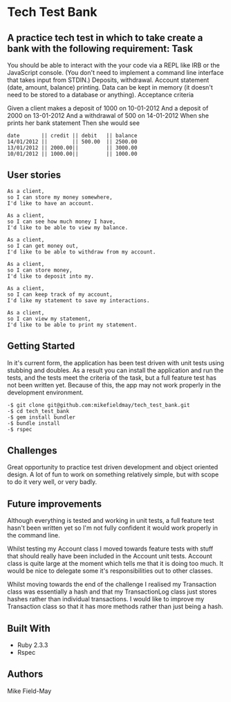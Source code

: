 Tech Test Bank
==============
A practice tech test in which to take create a bank with the following requirement:
Task
------------

You should be able to interact with the your code via a REPL like IRB or the JavaScript console. (You don't need to implement a command line interface that takes input from STDIN.)
Deposits, withdrawal.
Account statement (date, amount, balance) printing.
Data can be kept in memory (it doesn't need to be stored to a database or anything).
Acceptance criteria

Given a client makes a deposit of 1000 on 10-01-2012 And a deposit of 2000 on 13-01-2012 And a withdrawal of 500 on 14-01-2012 When she prints her bank statement Then she would see

```
date       || credit || debit   || balance
14/01/2012 ||        || 500.00  || 2500.00
13/01/2012 || 2000.00||         || 3000.00
10/01/2012 || 1000.00||         || 1000.00
```

User stories
------------
```
As a client,
so I can store my money somewhere,
I'd like to have an account.

As a client,
so I can see how much money I have,
I'd like to be able to view my balance.

As a client,
so I can get money out,
I'd like to be able to withdraw from my account.

As a client,
so I can store money,
I'd like to deposit into my.

As a client,
so I can keep track of my account,
I'd like my statement to save my interactions.

As a client,
so I can view my statement,
I'd like to be able to print my statement.
```

Getting Started
---------------
In it's current form, the application has been test driven with unit tests using stubbing and doubles. As a result you can install the application and run the tests, and the tests meet the criteria of the task, but a full feature test has not been written yet. Because of this, the app may not work properly in the development environment.


```
-$ git clone git@github.com:mikefieldmay/tech_test_bank.git
-$ cd tech_test_bank
-$ gem install bundler
-$ bundle install
-$ rspec
```



Challenges
---------
Great opportunity to practice test driven development and object oriented design. A lot of fun to work on something relatively simple, but with scope to do it very well, or very badly.

Future improvements
---------------
Although everything is tested and working in unit tests, a full feature test hasn't been written yet so I'm not fully confident it would work properly in the command line.

Whilst testing my Account class I moved towards feature tests with stuff that should really have been included in the Account unit tests. Account class is quite large at the moment which tells me that it is doing too much. It would be nice to delegate some it's responsibilities out to other classes.

Whilst moving towards the end of the challenge I realised my Transaction class was essentially a hash and that my TransactionLog class just stores hashes rather than individual transactions. I would like to improve my Transaction class so that it has more methods rather than just being a hash.

Built With
---------

- Ruby 2.3.3
- Rspec

Authors
-------
Mike Field-May
